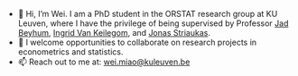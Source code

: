 - 👋 Hi, I’m Wei. I am a PhD student in the ORSTAT research group at KU Leuven, where I have the privilege of being supervised by Professor <a href="https://sites.google.com/view/jad-beyhum">Jad Beyhum</a>, <a href="https://www.kuleuven.be/wieiswie/en/person/00062045">Ingrid Van Keilegom</a>, and <a href="https://jstriaukas.github.io/">Jonas Striaukas</a>.
- 👯 I welcome opportunities to collaborate on research projects in econometrics and statistics.
- 📫 Reach out to me at: <a href="wei.miao@kuleuven.be">wei.miao@kuleuven.be</a>

<!---
Wei-M-Wei/Wei-M-Wei is a ✨ special ✨ repository because its `README.md` (this file) appears on your GitHub profile.
You can click the Preview link to take a look at your changes.
--->
